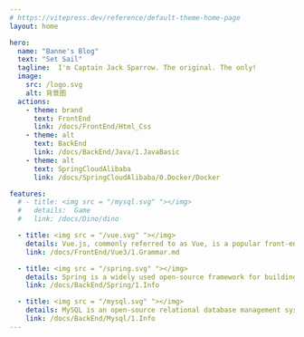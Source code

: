 ```yaml
---
# https://vitepress.dev/reference/default-theme-home-page
layout: home

hero:
  name: "Banne's Blog"
  text: "Set Sail"
  tagline:  I'm Captain Jack Sparrow. The original. The only!
  image:
    src: /logo.svg
    alt: 背景图
  actions:
    - theme: brand
      text: FrontEnd
      link: /docs/FrontEnd/Html_Css
    - theme: alt
      text: BackEnd
      link: /docs/BackEnd/Java/1.JavaBasic
    - theme: alt
      text: SpringCloudAlibaba
      link: /docs/SpringCloudAlibaba/0.Docker/Docker

features:
  # - title: <img src = "/mysql.svg" "></img>
  #   details:  Game
  #   link: /docs/Dino/dino

  - title: <img src = "/vue.svg" "></img>
    details: Vue.js, commonly referred to as Vue, is a popular front-end JavaScript framework used for building user interfaces and single-page applications
    link: /docs/FrontEnd/Vue3/1.Grammar.md

  - title: <img src = "/spring.svg" "></img>
    details: Spring is a widely used open-source framework for building enterprise-level Java applications.
    link: /docs/BackEnd/Spring/1.Info

  - title: <img src = "/mysql.svg" "></img>
    details: MySQL is an open-source relational database management system (RDBMS) that is widely used for managing and manipulating structured data.
    link: /docs/BackEnd/Mysql/1.Info
---
```


